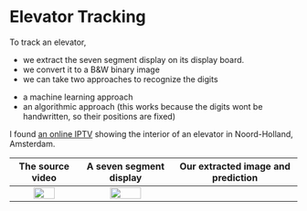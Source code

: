 # Elevator Tracking

To track an elevator, 
- we extract the seven segment display on its display board.
- we convert it to a B&W binary image
- we can take two approaches to recognize the digits
 * a machine learning approach
 * an algorithmic approach (this works because the digits wont be handwritten, so their positions are fixed)
 
I found [an online IPTV](https://www.insecam.org/en/view/421702/) showing the interior of an elevator in Noord-Holland, Amsterdam.






The source video             |  A seven segment display  |  Our extracted image and prediction
:-------------------------:|:-------------------------:|:-------------------------:
<img src="http://145.53.212.190:8001/mjpg/video.mjpg" width="60%">  |  <img src="https://www.direnc.net/Data/EditorFiles/aciklama-gorselleri-2/7-segment-display-ekran-pinout.jpg" width="60%"> | |  <img src="https://github.com/cemreefe/elevator-tracking/tree/master/snapshots/snap_1584321703x1875768.jpg" width="100%">
